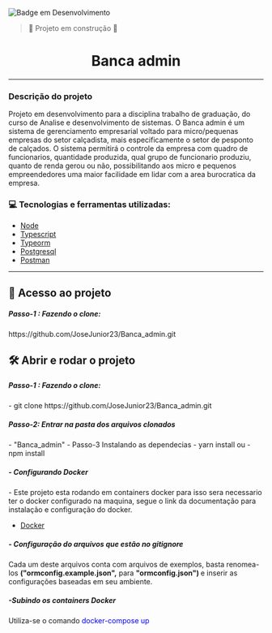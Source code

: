 
![Badge em Desenvolvimento](http://img.shields.io/static/v1?label=STATUS&message=EM%20DESENVOLVIMENTO&color=GREEN&style=for-the-badge)

> :construction: Projeto em construção :construction:


<h1 align="center"> Banca admin </h1>

---
### Descrição do projeto
  Projeto em desenvolvimento para a disciplina trabalho de graduação, do curso de Analise e desenvolvimento de sistemas. O Banca admin é um sistema de gerenciamento empresarial voltado para micro/pequenas empresas do setor calçadista, mais especificamente o setor de pesponto de calçados.
   O sistema permitirá o controle da empresa com quadro de funcionarios, quantidade produzida, qual grupo de funcionario produziu, quanto de renda gerou ou não, possibilitando aos micro e pequenos empreendedores uma maior facilidade em lidar com a area burocratica da empresa.

### 💻 Tecnologias e ferramentas utilizadas:
 - [Node](https://nodejs.org/en/docs/)
 - [Typescript](https://www.typescriptlang.org/)
 - [Typeorm](https://typeorm.io/#/)
 - [Postgresql](https://www.postgresql.org/)
 - [Postman](https://www.postman.com/)
---
## 📁 Acesso ao projeto
<h5>Passo-1 : Fazendo o clone:</h5>
https://github.com/JoseJunior23/Banca_admin.git

## 🛠️ Abrir e rodar o projeto

<h5>Passo-1 : Fazendo o clone:</h5>
- git clone https://github.com/JoseJunior23/Banca_admin.git
<h5> Passo-2: Entrar na pasta dos arquivos clonados </h5>
 - "Banca_admin"
- Passo-3  Instalando as dependecias
 - yarn install
ou
 - npm install
<h5>- Configurando Docker </h5>
 - Este projeto esta rodando em containers docker para isso sera necessario ter o docker configurado na maquina, segue o link da documentação para instalação e configuração do docker.

  - [Docker](https://docs.docker.com/get-docker/)

<h5>- Configuração do arquivos que estão no gitignore </h5>
Cada um deste arquivos conta com arquivos de exemplos, basta renomea-los <b>("ormconfig.example.json",</b> para <b>"ormconfig.json") </b>e inserir as configurações baseadas em seu ambiente.

<h5> -Subindo os containers Docker</h5>
Utiliza-se o comando <font color = blue>docker-compose up </font>







